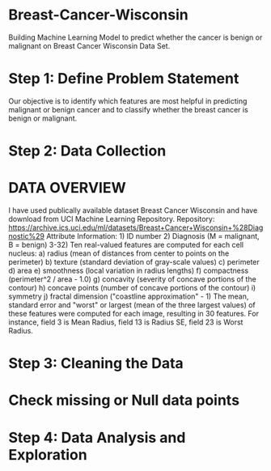 # Breast-Cancer-Wisconsin
Building Machine Learning Model to predict whether the cancer is benign or malignant on Breast Cancer Wisconsin Data Set.
# Step 1: Define Problem Statement
Our objective is to identify which features are most helpful in predicting malignant or benign cancer and to classify whether the breast cancer is benign or malignant.

# Step 2: Data Collection
# DATA OVERVIEW
I have used publically available dataset Breast Cancer Wisconsin and have download from UCI Machine Learning Repository. Repository: https://archive.ics.uci.edu/ml/datasets/Breast+Cancer+Wisconsin+%28Diagnostic%29 Attribute Information: 1) ID number 2) Diagnosis (M = malignant, B = benign) 3-32) Ten real-valued features are computed for each cell nucleus: a) radius (mean of distances from center to points on the perimeter) b) texture (standard deviation of gray-scale values) c) perimeter d) area e) smoothness (local variation in radius lengths) f) compactness (perimeter^2 / area - 1.0) g) concavity (severity of concave portions of the contour) h) concave points (number of concave portions of the contour) i) symmetry j) fractal dimension ("coastline approximation" - 1) The mean, standard error and "worst" or largest (mean of the three largest values) of these features were computed for each image, resulting in 30 features. For instance, field 3 is Mean Radius, field 13 is Radius SE, field 23 is Worst Radius.

# Step 3: Cleaning the Data

# Check missing or Null data points

# Step 4: Data Analysis and Exploration

